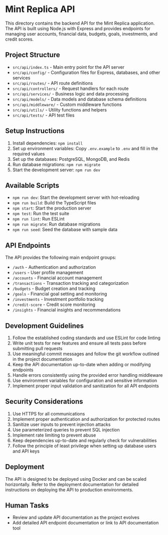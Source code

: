 # Mint Replica API

This directory contains the backend API for the Mint Replica application. The API is built using Node.js with Express and provides endpoints for managing user accounts, financial data, budgets, goals, investments, and credit scores.

## Project Structure

- `src/api/index.ts` - Main entry point for the API server
- `src/api/config/` - Configuration files for Express, databases, and other services
- `src/api/routes/` - API route definitions
- `src/api/controllers/` - Request handlers for each route
- `src/api/services/` - Business logic and data processing
- `src/api/models/` - Data models and database schema definitions
- `src/api/middleware/` - Custom middleware functions
- `src/api/utils/` - Utility functions and helpers
- `src/api/tests/` - API test files

## Setup Instructions

1. Install dependencies: `npm install`
2. Set up environment variables: Copy `.env.example` to `.env` and fill in the required values
3. Set up the databases: PostgreSQL, MongoDB, and Redis
4. Run database migrations: `npm run migrate`
5. Start the development server: `npm run dev`

## Available Scripts

- `npm run dev`: Start the development server with hot-reloading
- `npm run build`: Build the TypeScript files
- `npm start`: Start the production server
- `npm test`: Run the test suite
- `npm run lint`: Run ESLint
- `npm run migrate`: Run database migrations
- `npm run seed`: Seed the database with sample data

## API Endpoints

The API provides the following main endpoint groups:

- `/auth` - Authentication and authorization
- `/users` - User profile management
- `/accounts` - Financial account management
- `/transactions` - Transaction tracking and categorization
- `/budgets` - Budget creation and tracking
- `/goals` - Financial goal setting and monitoring
- `/investments` - Investment portfolio tracking
- `/credit-score` - Credit score monitoring
- `/insights` - Financial insights and recommendations

## Development Guidelines

1. Follow the established coding standards and use ESLint for code linting
2. Write unit tests for new features and ensure all tests pass before submitting pull requests
3. Use meaningful commit messages and follow the git workflow outlined in the project documentation
4. Keep the API documentation up-to-date when adding or modifying endpoints
5. Handle errors consistently using the provided error handling middleware
6. Use environment variables for configuration and sensitive information
7. Implement proper input validation and sanitization for all API endpoints

## Security Considerations

1. Use HTTPS for all communications
2. Implement proper authentication and authorization for protected routes
3. Sanitize user inputs to prevent injection attacks
4. Use parameterized queries to prevent SQL injection
5. Implement rate limiting to prevent abuse
6. Keep dependencies up-to-date and regularly check for vulnerabilities
7. Follow the principle of least privilege when setting up database users and API keys

## Deployment

The API is designed to be deployed using Docker and can be scaled horizontally. Refer to the deployment documentation for detailed instructions on deploying the API to production environments.

## Human Tasks

- Review and update API documentation as the project evolves
- Add detailed API endpoint documentation or link to API documentation tool